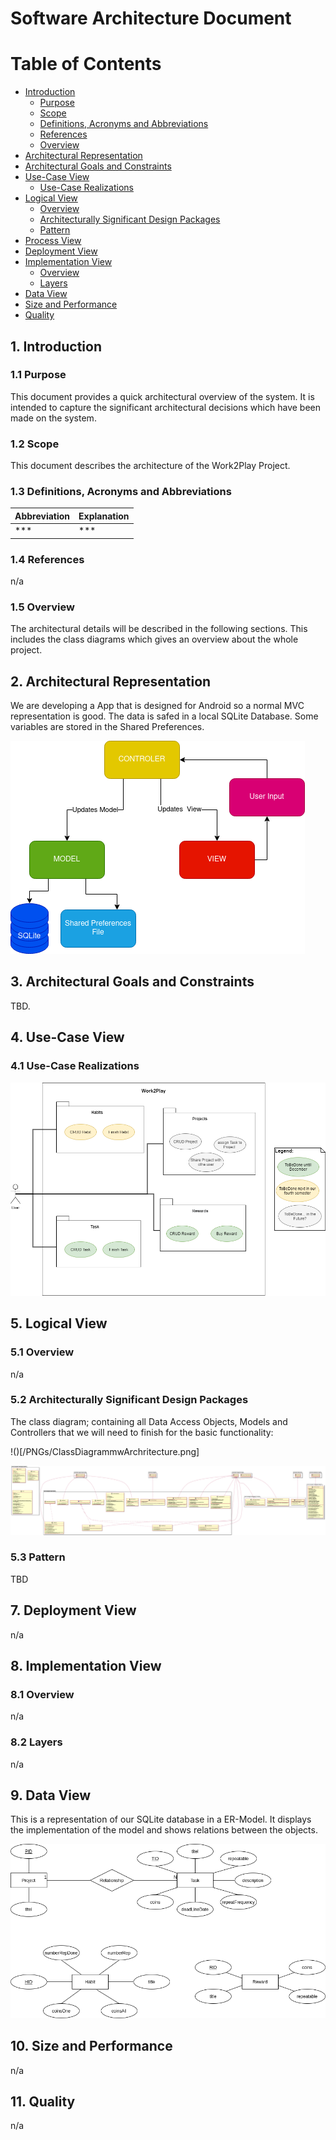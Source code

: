# Software Architecture Document

# Table of Contents
- [Introduction](#1-introduction)
    - [Purpose](#11-purpose)
    - [Scope](#12-scope)
    - [Definitions, Acronyms and Abbreviations](#13-definitions-acronyms-and-abbreviations)
    - [References](#14-references)
    - [Overview](#15-overview)
- [Architectural Representation](#2-architectural-representation)
- [Architectural Goals and Constraints](#3-architectural-goals-and-constraints)
- [Use-Case View](#4-use-case-view)
    - [Use-Case Realizations](#41-use-case-realizations)
- [Logical View](#5-logical-view)
    - [Overview](#51-overview)
    - [Architecturally Significant Design Packages](#52-architecturally-significant-design-packages)
    - [Pattern](#53-Pattern)
- [Process View](#6-process-view)
- [Deployment View](#7-deployment-view)
- [Implementation View](#8-implementation-view)
    - [Overview](#81-overview)
    - [Layers](#82-layers)
- [Data View](#9-data-view)
- [Size and Performance](#10-size-and-performance)
- [Quality](#11-quality)

## 1. Introduction
### 1.1 Purpose
This document provides a quick architectural overview of the system. It is intended to capture the significant architectural decisions which have been made on the system.

### 1.2 Scope
This document describes the architecture of the Work2Play Project.

### 1.3 Definitions, Acronyms and Abbreviations
|			Abbreviation									                |	Explanation		|
|---------------------------------------------------|---------------|
| *** | *** |

### 1.4 References
n/a
### 1.5 Overview
The architectural details will be described in the following sections. This includes the class diagrams which gives an overview about the whole project.

## 2. Architectural Representation
We are developing a App that is designed for Android so a normal MVC representation is good.
The data is safed in a local SQLite Database. Some variables are stored in the Shared Preferences.

![mvc]

## 3. Architectural Goals and Constraints
TBD.

## 4. Use-Case View
### 4.1 Use-Case Realizations

![oucd2]
## 5. Logical View
### 5.1 Overview
n/a
### 5.2 Architecturally Significant Design Packages
The class diagram; containing all Data Access Objects, Models and Controllers that we will need to finish for the basic functionality:

!()[/PNGs/ClassDiagrammwArchritecture.png]

![Class Diagram]

### 5.3 Pattern
TBD
## 7. Deployment View
n/a
## 8. Implementation View
### 8.1 Overview
n/a
### 8.2 Layers
n/a
## 9. Data View
This is a representation of our SQLite database in a ER-Model. It displays the implementation of the model and shows relations between the objects.

![databasemodel]

## 10. Size and Performance
n/a
## 11. Quality
n/a


[mvc]: ./PNGs/Arcitechture-Diagramm.png "Model-View-Viewmodel"

[oucd2]: ./PNGs/UCD.png "Overall Use Case Diagram Semester 2"

[Class Diagram]: ./PNGs/ClassDiagramm.png "Class Diagram"

[databasemodel]: ./PNGs/database-model.png "ER-Modell"
